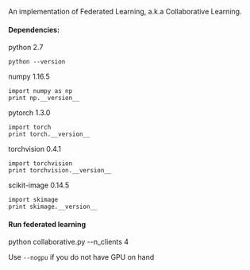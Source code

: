 An implementation of Federated Learning, a.k.a Collaborative Learning.

#### Dependencies:

python 2.7
```
python --version
```

numpy 1.16.5

```
import numpy as np
print np.__version__
```

pytorch 1.3.0

```
import torch
print torch.__version__
```

torchvision 0.4.1

```
import torchvision
print torchvision.__version__
```

scikit-image 0.14.5

```
import skimage
print skimage.__version__
```

#### Run federated learning

python collaborative.py --n_clients 4

Use `--nogpu` if you do not have GPU on hand
